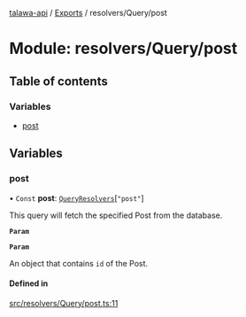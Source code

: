[talawa-api](../README.md) / [Exports](../modules.md) / resolvers/Query/post

# Module: resolvers/Query/post

## Table of contents

### Variables

- [post](resolvers_Query_post.md#post)

## Variables

### post

• `Const` **post**: [`QueryResolvers`](types_generatedGraphQLTypes.md#queryresolvers)[``"post"``]

This query will fetch the specified Post from the database.

**`Param`**

**`Param`**

An object that contains `id` of the Post.

#### Defined in

[src/resolvers/Query/post.ts:11](https://github.com/PalisadoesFoundation/talawa-api/blob/fe9d65c/src/resolvers/Query/post.ts#L11)
